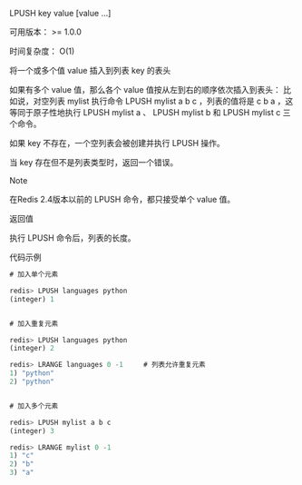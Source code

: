 LPUSH key value [value …]

可用版本： >= 1.0.0

时间复杂度： O(1)

将一个或多个值 value 插入到列表 key 的表头

如果有多个 value 值，那么各个 value 值按从左到右的顺序依次插入到表头： 比如说，对空列表 mylist 执行命令 LPUSH mylist a b c ，列表的值将是 c b a ，这等同于原子性地执行 LPUSH mylist a 、 LPUSH mylist b 和 LPUSH mylist c 三个命令。

如果 key 不存在，一个空列表会被创建并执行 LPUSH 操作。

当 key 存在但不是列表类型时，返回一个错误。

Note

在Redis 2.4版本以前的 LPUSH 命令，都只接受单个 value 值。

返回值

执行 LPUSH 命令后，列表的长度。

代码示例

```javascript
# 加入单个元素

redis> LPUSH languages python
(integer) 1


# 加入重复元素

redis> LPUSH languages python
(integer) 2

redis> LRANGE languages 0 -1     # 列表允许重复元素
1) "python"
2) "python"


# 加入多个元素

redis> LPUSH mylist a b c
(integer) 3

redis> LRANGE mylist 0 -1
1) "c"
2) "b"
3) "a"
```

